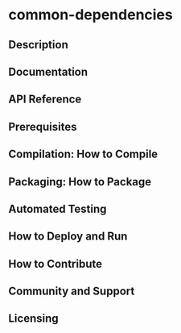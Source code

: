 # common-dependencies
## Description
## Documentation
## API Reference
## Prerequisites
## Compilation: How to Compile
## Packaging: How to Package
## Automated Testing
## How to Deploy and Run
## How to Contribute
## Community and Support
## Licensing
